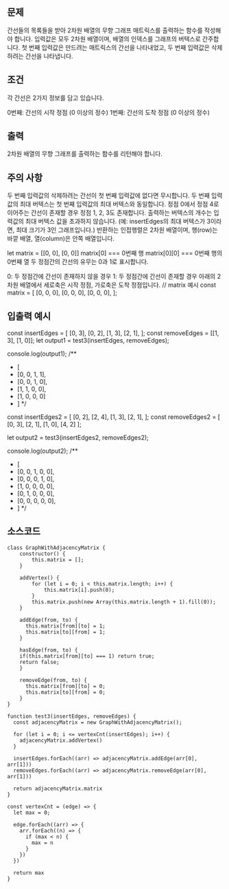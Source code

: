 ## 문제

간선들의 목록들을 받아 2차원 배열의 무향 그래프 매트릭스를 출력하는 함수를 작성해야 합니다. 입력값은 모두 2차원 배열이며, 배열의 인덱스를 그래프의 버텍스로 간주합니다.
첫 번째 입력값은 만드려는 매트릭스의 간선을 나타내었고, 두 번째 입력값은 삭제하려는 간선을 나타냅니다.

## 조건

각 간선은 2가지 정보를 담고 있습니다.

0번째: 간선의 시작 정점 (0 이상의 정수)
1번째: 간선의 도착 정점 (0 이상의 정수)

## 출력

2차원 배열의 무향 그래프를 출력하는 함수를 리턴해야 합니다.

## 주의 사항

두 번째 입력값의 삭제하려는 간선이 첫 번째 입력값에 없다면 무시합니다.
두 번째 입력값의 최대 버텍스는 첫 번째 입력값의 최대 버텍스와 동일합니다.
정점 0에서 정점 4로 이어주는 간선이 존재할 경우 정점 1, 2, 3도 존재합니다.
출력하는 버텍스의 개수는 입력값의 최대 버텍스 값을 초과하지 않습니다. (예: insertEdges의 최대 버텍스가 3이라면, 최대 크기가 3인 그래프입니다.)
반환하는 인접행렬은 2차원 배열이며, 행(row)는 바깥 배열, 열(column)은 안쪽 배열입니다.

let matrix = [[0, 0], [0, 0]]
matrix[0] === 0번째 행
matrix[0][0] === 0번째 행의 0번째 열
두 정점간의 간선의 유무는 0과 1로 표시합니다.

0: 두 정점간에 간선이 존재하지 않을 경우
1: 두 정점간에 간선이 존재할 경우
아래의 2차원 배열에서 세로축은 시작 정점, 가로축은 도착 정점입니다.
// matrix 예시
const matrix = [
[0, 0, 0],
[0, 0, 0],
[0, 0, 0],
];

## 입출력 예시

const insertEdges = [
[0, 3],
[0, 2],
[1, 3],
[2, 1],
];
const removeEdges = [[1, 3], [1, 0]];
let output1 = test3(insertEdges, removeEdges);

console.log(output1);
/\*\*

- [
- [0, 0, 1, 1],
- [0, 0, 1, 0],
- [1, 1, 0, 0],
- [1, 0, 0, 0]
- ]
  \*/

const insertEdges2 = [
[0, 2],
[2, 4],
[1, 3],
[2, 1],
];
const removeEdges2 = [
[0, 3],
[2, 1],
[1, 0],
[4, 2]
];

let output2 = test3(insertEdges2, removeEdges2);

console.log(output2);
/\*\*

- [
- [0, 0, 1, 0, 0],
- [0, 0, 0, 1, 0],
- [1, 0, 0, 0, 0],
- [0, 1, 0, 0, 0],
- [0, 0, 0, 0, 0],
- ]
  \*/

## 소스코드

```
class GraphWithAdjacencyMatrix {
	constructor() {
		this.matrix = [];
	}

	addVertex() {
		for (let i = 0; i < this.matrix.length; i++) {
			this.matrix[i].push(0);
		}
		this.matrix.push(new Array(this.matrix.length + 1).fill(0));
	}

	addEdge(from, to) {
      this.matrix[from][to] = 1;
      this.matrix[to][from] = 1;
	}

	hasEdge(from, to) {
    if(this.matrix[from][to] === 1) return true;
    return false;
	}

	removeEdge(from, to) {
      this.matrix[from][to] = 0;
      this.matrix[to][from] = 0;
	}
}

function test3(insertEdges, removeEdges) {
  const adjacencyMatrix = new GraphWithAdjacencyMatrix();

  for (let i = 0; i <= vertexCnt(insertEdges); i++) {
    adjacencyMatrix.addVertex()
  }

  insertEdges.forEach((arr) => adjacencyMatrix.addEdge(arr[0], arr[1]))
  removeEdges.forEach((arr) => adjacencyMatrix.removeEdge(arr[0], arr[1]))

  return adjacencyMatrix.matrix
}

const vertexCnt = (edge) => {
  let max = 0;

  edge.forEach((arr) => {
    arr.forEach((n) => {
      if (max < n) {
        max = n
      }
    })
  })

  return max
}
```
